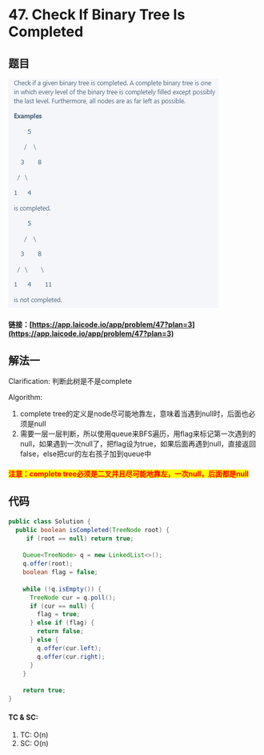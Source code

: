 # 47. Check If Binary Tree Is Completed

## 题目

![](<../../.gitbook/assets/image (53) (1).png>)

#### 链接：[https://app.laicode.io/app/problem/47?plan=3](https://app.laicode.io/app/problem/47?plan=3)

## 解法一

Clarification: 判断此树是不是complete

Algorithm:&#x20;

1. complete tree的定义是node尽可能地靠左，意味着当遇到null时，后面也必须是null
2. 需要一层一层判断，所以使用queue来BFS遍历，用flag来标记第一次遇到的null，如果遇到一次null了，把flag设为true，如果后面再遇到null，直接返回false，else把cur的左右孩子加到queue中

#### <mark style="color:red;">注意：complete tree必须是二叉并且尽可能地靠左，一次null，后面都是null</mark>

## 代码

```java
public class Solution {
  public boolean isCompleted(TreeNode root) {
     if (root == null) return true;

    Queue<TreeNode> q = new LinkedList<>();
    q.offer(root);
    boolean flag = false;

    while (!q.isEmpty()) {
      TreeNode cur = q.poll();
      if (cur == null) {
        flag = true;
      } else if (flag) {
        return false;
      } else {
        q.offer(cur.left);
        q.offer(cur.right);
      }
    }

    return true;
}

```

#### TC & SC:&#x20;

1. TC: O(n)
2. SC: O(n)
